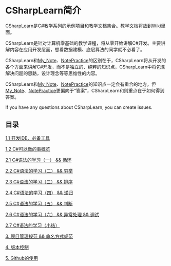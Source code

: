# CSharpLearn简介
CSharpLearn是C#教学系列的示例项目和教学文档集合。教学文档将放到Wiki里面。

CSharpLearn是针对计算机零基础的教学课程，将从零开始讲解C#开发。主要讲解内容在应用开发层面，想看数据建模、底层算法的同学就不必看了。

CSharpLearn和[My_Note](https://github.com/zLulus/My_Note/)、[NotePractice](https://github.com/zLulus/NotePractice)的区别在于，CSharpLearn将从开发的各个方面来讲解C#开发，而不是独立的、纯粹的知识点，CSharpLearn中将包含解决问题的思路，设计理念等等思维性的内容。

CSharpLearn和[My_Note](https://github.com/zLulus/My_Note/)、[NotePractice](https://github.com/zLulus/NotePractice)的知识点一定会有重合的地方，但[My_Note](https://github.com/zLulus/My_Note/)、[NotePractice](https://github.com/zLulus/NotePractice)更偏向于“答案”，CSharpLearn和则重点在于如何得到答案。

If you have any questions about CSharpLearn, you can create issues.

## 目录
[1.1 开发IDE、必备工具](https://github.com/zLulus/CSharpLearn/wiki/1.1-%E5%BC%80%E5%8F%91IDE%E3%80%81%E5%BF%85%E5%A4%87%E5%B7%A5%E5%85%B7)

[1.2 C#可以做的事概览](https://github.com/zLulus/CSharpLearn/wiki/1.2-C%23%E5%8F%AF%E4%BB%A5%E5%81%9A%E7%9A%84%E4%BA%8B%E6%A6%82%E8%A7%88)

[2.1 C#语法的学习（一） && 循环](https://github.com/zLulus/CSharpLearn/wiki/2.1-C%23%E8%AF%AD%E6%B3%95%E7%9A%84%E5%AD%A6%E4%B9%A0%EF%BC%88%E4%B8%80%EF%BC%89-&&-%E5%BE%AA%E7%8E%AF)

[2.2 C#语法的学习（二） && 穷举](https://github.com/zLulus/CSharpLearn/wiki/2.2-C%23%E8%AF%AD%E6%B3%95%E7%9A%84%E5%AD%A6%E4%B9%A0%EF%BC%88%E4%BA%8C%EF%BC%89--&&-%E7%A9%B7%E4%B8%BE)

[2.3 C#语法的学习（三） && 排序](https://github.com/zLulus/CSharpLearn/wiki/2.3-C%23%E8%AF%AD%E6%B3%95%E7%9A%84%E5%AD%A6%E4%B9%A0%EF%BC%88%E4%B8%89%EF%BC%89-&&-%E6%8E%92%E5%BA%8F)

[2.4 C#语法的学习（四） && 递归](https://github.com/zLulus/CSharpLearn/wiki/2.4-C%23%E8%AF%AD%E6%B3%95%E7%9A%84%E5%AD%A6%E4%B9%A0%EF%BC%88%E5%9B%9B%EF%BC%89-&&-%E9%80%92%E5%BD%92)

[2.5 C#语法的学习（五） && 判断](https://github.com/zLulus/CSharpLearn/wiki/2.5-C%23%E8%AF%AD%E6%B3%95%E7%9A%84%E5%AD%A6%E4%B9%A0%EF%BC%88%E4%BA%94%EF%BC%89-&&-%E5%88%A4%E6%96%AD)

[2.6 C#语法的学习（六） && 异常处理 && 调试](https://github.com/zLulus/CSharpLearn/wiki/2.6-C%23%E8%AF%AD%E6%B3%95%E7%9A%84%E5%AD%A6%E4%B9%A0%EF%BC%88%E5%85%AD%EF%BC%89--&&-%E5%BC%82%E5%B8%B8%E5%A4%84%E7%90%86-&&-%E8%B0%83%E8%AF%95)

[2.7 C#语法的学习（小结）](https://github.com/zLulus/CSharpLearn/wiki/2.7-C%23%E8%AF%AD%E6%B3%95%E7%9A%84%E5%AD%A6%E4%B9%A0%EF%BC%88%E5%B0%8F%E7%BB%93%EF%BC%89)

[3. 项目管理规范 && 命名方式规范](https://github.com/zLulus/CSharpLearn/wiki/3.-%E9%A1%B9%E7%9B%AE%E7%AE%A1%E7%90%86%E8%A7%84%E8%8C%83-&&-%E5%91%BD%E5%90%8D%E6%96%B9%E5%BC%8F%E8%A7%84%E8%8C%83)

[4. 版本控制](https://github.com/zLulus/CSharpLearn/wiki/4.-%E7%89%88%E6%9C%AC%E6%8E%A7%E5%88%B6)

[5. Github的使用](https://github.com/zLulus/CSharpLearn/wiki/5.-Github%E7%9A%84%E4%BD%BF%E7%94%A8)
